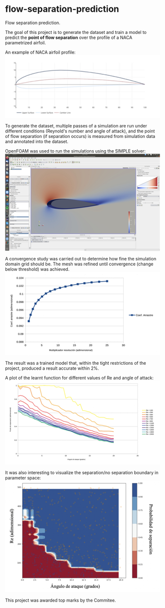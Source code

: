 # flow-separation-prediction
Flow separation prediction.

The goal of this project is to generate the dataset and train a model to predict the **point of flow separation** over the profile of a NACA parametrized airfoil.

An example of NACA airfoil profile:
<img src="media/NACA_profile.jpg" alt="NACA profile" style="width: 800px;">

To generate the dataset, multiple passes of a simulation are run under different conditions (Reynold's number and angle of attack), and the point of flow separation (if separation occurs) is measured from simulation data and annotated into the dataset.

OpenFOAM was used to run the simulations using the SIMPLE solver:
![simulation](media/openfoam-simulation.jpg)

A convergence study was carried out to determine how fine the simulation domain grid should be. The mesh was refined until convergence (change below threshold) was achieved.
<img src="media/grid-size-convergence.jpg" alt="Grid size convergence" style="width: 800px;">

The result was a trained model that, within the tight restrictions of the project, produced a result accurate within 2%.


A plot of the learnt function for different values of Re and angle of attack:
<img src="media/learnt-function.jpg" alt="Learnt Function" style="width: 800px;">

It was also interesting to visualize the separation/no separation boundary in parameter space:
<img src="media/separation-boundary.jpg" alt="Separation boundary" style="width: 800px;">

This project was awarded top marks by the Commitee.
